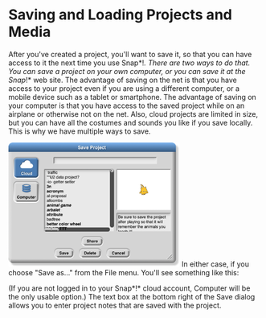 # Saving and Loading Projects and Media

After you've created a project, you'll want to save it, so that you can
have access to it the next time you use Snap*!*. There are two ways to
do that. You can save a project on your own computer, or you can save it
at the Snap*!* web site. The advantage of saving on the net is that you
have access to your project even if you are using a different computer,
or a mobile device such as a tablet or smartphone. The advantage of
saving on your computer is that you have access to the saved project
while on an airplane or otherwise not on the net. Also, cloud projects
are limited in size, but you can have all the costumes and sounds you
like if you save locally. This is why we have multiple ways to save.

<img src="/content/assets/images/image487.png" style="width:341px; height:247px">
In either case, if you choose "Save as..."
from the File menu. You'll see something like this:

(If you are not logged in to your Snap*!* cloud account, Computer will
be the only usable option.) The text box at the bottom right of the Save
dialog allows you to enter project notes that are saved with the
project.

